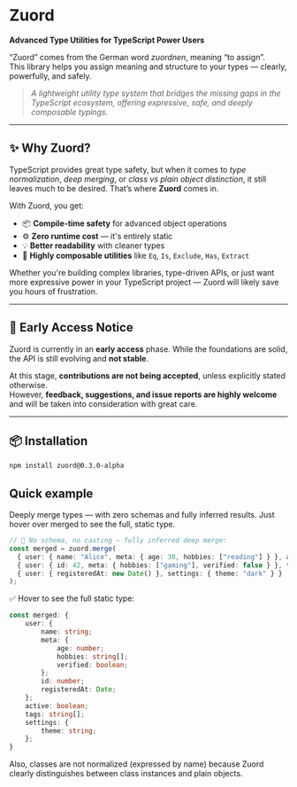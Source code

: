 # Zuord  
**Advanced Type Utilities for TypeScript Power Users**

“Zuord” comes from the German word *zuordnen*, meaning “to assign”.  
This library helps you assign meaning and structure to your types — clearly, powerfully, and safely.

> _A lightweight utility type system that bridges the missing gaps in the TypeScript ecosystem, offering expressive, safe, and deeply composable typings._

---

## ✨ Why Zuord?

TypeScript provides great type safety, but when it comes to *type normalization*, *deep merging*, or *class vs plain object distinction*, it still leaves much to be desired. That’s where **Zuord** comes in.

With Zuord, you get:

- 📦 **Compile-time safety** for advanced object operations  
- ⚙️ **Zero runtime cost** — it's entirely static  
- 💡 **Better readability** with cleaner types  
- 🧩 **Highly composable utilities** like `Eq`, `Is`, `Exclude`, `Has`, `Extract`

Whether you're building complex libraries, type-driven APIs, or just want more expressive power in your TypeScript project — Zuord will likely save you hours of frustration.

---

## 🚧 Early Access Notice

Zuord is currently in an **early access** phase. While the foundations are solid, the API is still evolving and **not stable**.

At this stage, **contributions are not being accepted**, unless explicitly stated otherwise.  
However, **feedback, suggestions, and issue reports are highly welcome** and will be taken into consideration with great care.

---

## 📦 Installation

```bash
npm install zuord@0.3.0-alpha
```

## Quick example
Deeply merge types — with zero schemas and fully inferred results.
Just hover over merged to see the full, static type.

```ts
// 🧠 No schema, no casting — fully inferred deep merge:
const merged = zuord.merge(
  { user: { name: "Alice", meta: { age: 30, hobbies: ["reading"] } }, active: true },
  { user: { id: 42, meta: { hobbies: ["gaming"], verified: false } }, tags: ["admin"] },
  { user: { registeredAt: new Date() }, settings: { theme: "dark" } }
);
```

✅ Hover to see the full static type:

```ts
const merged: {
    user: {
        name: string;
        meta: {
            age: number;
            hobbies: string[];
            verified: boolean;
        };
        id: number;
        registeredAt: Date;
    };
    active: boolean;
    tags: string[];
    settings: {
        theme: string;
    };
}
```

Also, classes are not normalized (expressed by name) because Zuord clearly distinguishes between class instances and plain objects.
